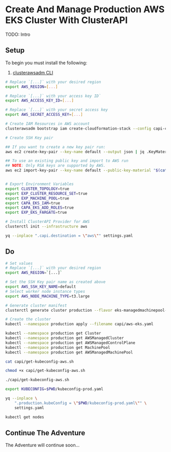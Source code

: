 # Create And Manage Production AWS EKS Cluster With ClusterAPI

TODO: Intro

## Setup
To begin you must install the following:
1. [clusterawsadm CLI](https://cluster-api-aws.sigs.k8s.io/topics/using-clusterawsadm-to-fulfill-prerequisites.html#using-clusterawsadm-to-fulfill-prerequisites)

```bash
# Replace `[...]` with your desired region
export AWS_REGION=[...]

# Replace `[...]` with your access key ID`
export AWS_ACCESS_KEY_ID=[...]

# Replace `[...]` with your secret access key
export AWS_SECRET_ACCESS_KEY=[...]

# Create IAM Resources in AWS account
clusterawsadm bootstrap iam create-cloudformation-stack --config capi-config/capa-iam-config.yaml

# Create SSH Key pair

## If you want to create a new key pair run:
aws ec2 create-key-pair --key-name default --output json | jq .KeyMaterial -r

## To use an existing public key and import to AWS run
## NOTE: Only RSA keys are supported by AWS.
aws ec2 import-key-pair --key-name default --public-key-material "$(cat ~/.ssh/id_rsa.pub)"


# Export Environment Variables
export CLUSTER_TOPOLOGY=true
export EXP_CLUSTER_RESOURCE_SET=true
export EXP_MACHINE_POOL=true
export CAPA_EKS_IAM=true
export CAPA_EKS_ADD_ROLES=true
export EXP_EKS_FARGATE=true

# Install ClusterAPI Provider for AWS
clusterctl init --infrastructure aws

yq --inplace ".capi.destination = \"aws\"" settings.yaml
```

## Do

```bash
# Set values
# Replace `[...]` with your desired region
export AWS_REGION=`[...]`

# Set the SSH Key pair name as created above
export AWS_SSH_KEY_NAME=default
# Select worker node instance types
export AWS_NODE_MACHINE_TYPE=t3.large

# Generate cluster manifest
clusterctl generate cluster production --flavor eks-managedmachinepool-vpccni --kubernetes-version v1.24.1 --worker-machine-count=3 > capi/aws-eks.yaml

# Create the cluster
kubectl --namespace production apply --filename capi/aws-eks.yaml

kubectl --namespace production get Cluster
kubectl --namespace production get AWSManagedCluster
kubectl --namespace production get AWSManagedControlPlane
kubectl --namespace production get MachinePool
kubectl --namespace production get AWSManagedMachinePool

cat capi/get-kubeconfig-aws.sh

chmod +x capi/get-kubeconfig-aws.sh

./capi/get-kubeconfig-aws.sh

export KUBECONFIG=$PWD/kubeconfig-prod.yaml

yq --inplace \
    ".production.kubeConfig = \"$PWD/kubeconfig-prod.yaml\"" \
    settings.yaml

kubectl get nodes
```

## Continue The Adventure

The Adventure will continue soon...
